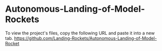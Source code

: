 # Autonomous-Landing-of-Model-Rockets

To view the project's files, copy the following URL and paste it into a new tab.
https://github.com/Landing-Rockets/Autonomous-Landing-of-Model-Rocket 
